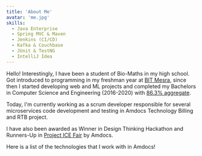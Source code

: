 ```yaml
---
title: 'About Me'
avatar: 'me.jpg'
skills:
  - Java Enterprise
  - Spring MVC & Maven
  - Jenkins (CI/CD) 
  - Kafka & Couchbase
  - JUnit & TestNG
  - IntelliJ Idea
---
```


Hello! Interestingly, I have been a student of Bio-Maths in my high school. Got introduced to programming in my freshman year at [BIT Mesra](https://www.bitmesra.ac.in/), since then I started developing web and ML projects and completed my Bachelors in Computer Science and Engineering (2016-2020) with [86.3% aggregate](https://drive.google.com/file/d/1G4UBPBP0mvWZLRdkF_EcpmKKGp7_OA8U/view?usp=sharing). 

Today, I'm currently working as a scrum developer responsible for several microservices code development and testing in Amdocs Technology Billing and RTB project.

I have also been awarded as Winner in Design Thinking Hackathon and Runners-Up in [Project ICE Fair](https://drive.google.com/file/d/1laynNsd9hIqxL-imT8dkAWqq7ZO4hj1a/view?usp=sharing) by Amdocs.

Here is a list of the technologies that I work with in Amdocs!
